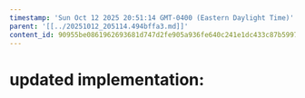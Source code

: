 ```yaml
---
timestamp: 'Sun Oct 12 2025 20:51:14 GMT-0400 (Eastern Daylight Time)'
parent: '[[../20251012_205114.494bffa3.md]]'
content_id: 90955be0861962693681d747d2fe905a936fe640c241e1dc433c87b599790229
---
```


# updated implementation:
